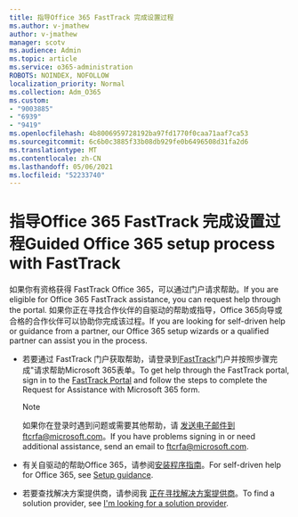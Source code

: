 ```yaml
---
title: 指导Office 365 FastTrack 完成设置过程
ms.author: v-jmathew
author: v-jmathew
manager: scotv
ms.audience: Admin
ms.topic: article
ms.service: o365-administration
ROBOTS: NOINDEX, NOFOLLOW
localization_priority: Normal
ms.collection: Adm_O365
ms.custom:
- "9003885"
- "6939"
- "9419"
ms.openlocfilehash: 4b8006959728192ba97fd1770f0caa71aaf7ca53
ms.sourcegitcommit: 6c6b0c3885f33b08db929fe0b6496508d31fa2d6
ms.translationtype: MT
ms.contentlocale: zh-CN
ms.lasthandoff: 05/06/2021
ms.locfileid: "52233740"
---
```

# <a name="guided-office-365-setup-process-with-fasttrack"></a><span data-ttu-id="b57c3-102">指导Office 365 FastTrack 完成设置过程</span><span class="sxs-lookup"><span data-stu-id="b57c3-102">Guided Office 365 setup process with FastTrack</span></span>

<span data-ttu-id="b57c3-103">如果你有资格获得 FastTrack Office 365，可以通过门户请求帮助。</span><span class="sxs-lookup"><span data-stu-id="b57c3-103">If you are eligible for Office 365 FastTrack assistance, you can request help through the portal.</span></span> <span data-ttu-id="b57c3-104">如果你正在寻找合作伙伴的自驱动的帮助或指导，Office 365向导或合格的合作伙伴可以协助你完成该过程。</span><span class="sxs-lookup"><span data-stu-id="b57c3-104">If you are looking for self-driven help or guidance from a partner, our Office 365 setup wizards or a qualified partner can assist you in the process.</span></span>

- <span data-ttu-id="b57c3-105">若要通过 FastTrack 门户获取帮助，请登录到[FastTrack](https://go.microsoft.com/fwlink/?linkid=2125443)门户并按照步骤完成"请求帮助Microsoft 365表单。</span><span class="sxs-lookup"><span data-stu-id="b57c3-105">To get help through the FastTrack portal, sign in to the [FastTrack Portal](https://go.microsoft.com/fwlink/?linkid=2125443) and follow the steps to complete the Request for Assistance with Microsoft 365 form.</span></span>

    > [!NOTE]
    > <span data-ttu-id="b57c3-106">如果你在登录时遇到问题或需要其他帮助，请 [发送电子邮件到](mailto:ftcrfa@microsoft.com)ftcrfa@microsoft.com。</span><span class="sxs-lookup"><span data-stu-id="b57c3-106">If you have problems signing in or need additional assistance, send an email to [ftcrfa@microsoft.com](mailto:ftcrfa@microsoft.com).</span></span>

- <span data-ttu-id="b57c3-107">有关自驱动的帮助Office 365，请参阅[安装程序指南](https://go.microsoft.com/fwlink/?linkid=2125827)。</span><span class="sxs-lookup"><span data-stu-id="b57c3-107">For self-driven help for Office 365, see [Setup guidance](https://go.microsoft.com/fwlink/?linkid=2125827).</span></span>
- <span data-ttu-id="b57c3-108">若要查找解决方案提供商，请参阅我 [正在寻找解决方案提供商](https://go.microsoft.com/fwlink/?linkid=2125918)。</span><span class="sxs-lookup"><span data-stu-id="b57c3-108">To find a solution provider, see [I'm looking for a solution provider](https://go.microsoft.com/fwlink/?linkid=2125918).</span></span>
